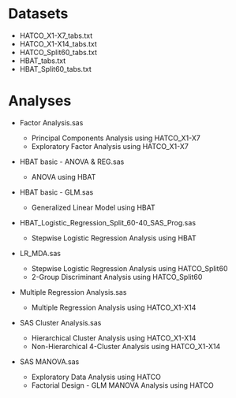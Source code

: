 # Datasets
- HATCO_X1-X7_tabs.txt
- HATCO_X1-X14_tabs.txt
- HATCO_Split60_tabs.txt
- HBAT_tabs.txt
- HBAT_Split60_tabs.txt

# Analyses
- Factor Analysis.sas
    - Principal Components Analysis using HATCO_X1-X7
    - Exploratory Factor Analysis using HATCO_X1-X7
    
- HBAT basic - ANOVA & REG.sas
    - ANOVA using HBAT
    
- HBAT basic - GLM.sas
    - Generalized Linear Model using HBAT
    
- HBAT_Logistic_Regression_Split_60-40_SAS_Prog.sas
    - Stepwise Logistic Regression Analysis using HBAT
    
- LR_MDA.sas
    - Stepwise Logistic Regression Analysis using HATCO_Split60
    - 2-Group Discriminant Analysis using HATCO_Split60
    
- Multiple Regression Analysis.sas
    - Multiple Regression Analysis using HATCO_X1-X14
    
- SAS Cluster Analysis.sas
    - Hierarchical Cluster Analysis using HATCO_X1-X14
    - Non-Hierarchical 4-Cluster Analysis using HATCO_X1-X14
    
- SAS MANOVA.sas
    - Exploratory Data Analysis using HATCO
    - Factorial Design - GLM MANOVA Analysis using HATCO
    
